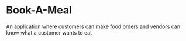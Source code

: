 # Book-A-Meal
An application where customers can make food orders and vendors can know what a customer wants to eat
